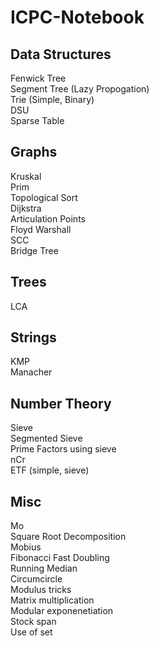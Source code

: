 # ICPC-Notebook

## Data Structures
Fenwick Tree <br/>
Segment Tree (Lazy Propogation) <br/>
Trie (Simple, Binary) <br/>
DSU <br/>
Sparse Table <br/>

## Graphs
Kruskal <br/>
Prim <br/>
Topological Sort <br/>
Dijkstra <br/>
Articulation Points <br/>
Floyd Warshall <br/>
SCC <br/>
Bridge Tree <br/>

## Trees
LCA <br/>

## Strings
KMP <br/>
Manacher <br/>

## Number Theory
Sieve <br/>
Segmented Sieve <br/>
Prime Factors using sieve <br/>
nCr <br/>
ETF (simple, sieve) <br/>

## Misc
Mo <br/>
Square Root Decomposition <br/>
Mobius <br/>
Fibonacci Fast Doubling <br/>
Running Median <br/>
Circumcircle <br/>
Modulus tricks <br/>
Matrix multiplication <br/>
Modular exponenetiation <br/>
Stock span <br/>
Use of set <br/>